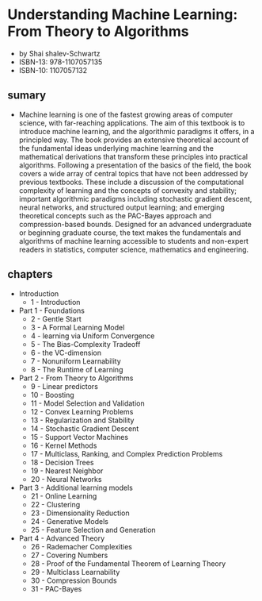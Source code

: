 # Understanding Machine Learning: From Theory to Algorithms 
* by Shai shalev-Schwartz 
* ISBN-13: 978-1107057135
* ISBN-10: 1107057132

## sumary
* Machine learning is one of the fastest growing areas of computer science, with far-reaching applications. The aim of this textbook is to introduce machine learning, and the algorithmic paradigms it offers, in a principled way. The book provides an extensive theoretical account of the fundamental ideas underlying machine learning and the mathematical derivations that transform these principles into practical algorithms. Following a presentation of the basics of the field, the book covers a wide array of central topics that have not been addressed by previous textbooks. These include a discussion of the computational complexity of learning and the concepts of convexity and stability; important algorithmic paradigms including stochastic gradient descent, neural networks, and structured output learning; and emerging theoretical concepts such as the PAC-Bayes approach and compression-based bounds. Designed for an advanced undergraduate or beginning graduate course, the text makes the fundamentals and algorithms of machine learning accessible to students and non-expert readers in statistics, computer science, mathematics and engineering.

## chapters
* Introduction
	* 1 - Introduction
* Part 1 - Foundations
	* 2 - Gentle Start
	* 3 - A Formal Learning Model
	* 4 - learning via Uniform Convergence
	* 5 - The Bias-Complexity Tradeoff
	* 6 - the VC-dimension
	* 7 - Nonuniform Learnability
	* 8 -  The Runtime of Learning
* Part 2 - From Theory to Algorithms
	* 9 - Linear predictors
	* 10 - Boosting
	* 11 - Model Selection and Validation
	* 12 - Convex Learning Problems
	* 13 - Regularization and Stability
	* 14 - Stochastic Gradient Descent
	* 15 - Support Vector Machines
	* 16 - Kernel  Methods
	* 17 - Multiclass, Ranking, and Complex Prediction Problems
	* 18 - Decision Trees
	* 19 - Nearest Neighbor
	* 20 - Neural Networks
* Part 3 - Additional learning models
	* 21 - Online Learning
	* 22 - Clustering
	* 23 - Dimensionality Reduction
	* 24 - Generative Models
	* 25 - Feature Selection and Generation
* Part 4 - Advanced Theory 
	* 26 - Rademacher Complexities
	* 27 - Covering Numbers
	* 28 - Proof of the Fundamental Theorem of Learning Theory
	* 29 - Multiclass Learnability
	* 30 - Compression Bounds
	* 31 - PAC-Bayes
